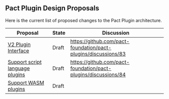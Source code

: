 ## Pact Plugin Design Proposals

Here is the current list of proposed changes to the Pact Plugin architecture.

| Proposal                                                                    | State | Discussion                                                     |
|-----------------------------------------------------------------------------|-------|----------------------------------------------------------------|
| [V2 Plugin Interface](./001_V2_Plugin_Interface.md)                         | Draft | https://github.com/pact-foundation/pact-plugins/discussions/83 |
| [Support script language plugins](./002_Support_script_language_plugins.md) | Draft | https://github.com/pact-foundation/pact-plugins/discussions/84 |
| [Support WASM plugins](./003_Support_WASM_plugins.md)                       | Draft |                                                                |
